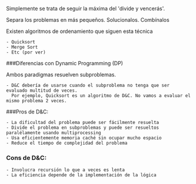 Simplemente se trata de seguir la máxima del 'divide y vencerás'.

Separa los problemas en más pequeños. Solucionalos. Combínalos


Existen algoritmos de ordenamiento que siguen esta técnica

    - Quicksort
    - Merge Sort
    - Etc (por ver)



###Diferencias con Dynamic Programming (DP)

Ambos paradigmas resuelven subproblemas.

    - D&C debería de usarse cuando el subproblema no tenga que ser evaluado multitud de veces.
      Por ejemplo, Quicksort es un algoritmo de D&C. No vamos a evaluar el mismo problema 2 veces.



###Pros de D&C:

    - La dificultad del problema puede ser fácilmente resuelta
    - Divide el problema en subproblemas y puede ser resueltos paralélamente usando multiprocessing
    - Usa eficientemente memoria caché sin ocupar mucho espacio
    - Reduce el tiempo de complejidad del problema


### Cons de D&C:

    - Involucra recursión lo que a veces es lenta
    - La eficiencia depende de la implementación de la lógica
